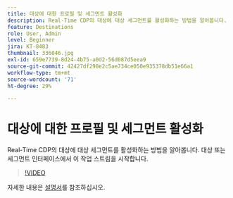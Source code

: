 ```yaml
---
title: 대상에 대한 프로필 및 세그먼트 활성화
description: Real-Time CDP의 대상에 대상 세그먼트를 활성화하는 방법을 알아봅니다.  대상 또는 세그먼트 인터페이스에서 이 작업 스트림을 시작합니다.
feature: Destinations
role: User, Admin
level: Beginner
jira: KT-8483
thumbnail: 336046.jpg
exl-id: 659e7739-8d24-4b75-a0d2-56d087d5eea9
source-git-commit: 42427df298e2c5ae734ce050e935378db51e66a1
workflow-type: tm+mt
source-wordcount: '71'
ht-degree: 29%

---
```


# 대상에 대한 프로필 및 세그먼트 활성화

Real-Time CDP의 대상에 대상 세그먼트를 활성화하는 방법을 알아봅니다.  대상 또는 세그먼트 인터페이스에서 이 작업 스트림을 시작합니다.

>[!VIDEO](https://video.tv.adobe.com/v/336046/?quality=12&learn=on)

자세한 내용은 [설명서](https://experienceleague.adobe.com/docs/experience-platform/destinations/ui/activate/activation-overview.html)를 참조하십시오.
